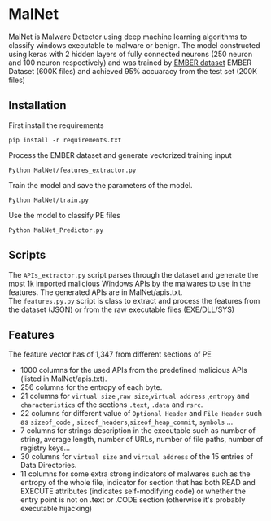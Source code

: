 # MalNet
MalNet is Malware Detector using deep machine learning algorithms to classify windows executable to malware or benign. The model constructed using keras with 2 hidden layers of fully connected neurons (250 neuron and 100 neuron respectively) and was trained by [EMBER dataset](https://github.com/endgameinc/ember) EMBER Dataset (600K files) and achieved 95% accuaracy from the test set (200K files)
## Installation
First install the requirements
```
pip install -r requirements.txt
```
Process the EMBER dataset and generate vectorized training input
```
Python MalNet/features_extractor.py
```
Train the model and save the parameters of the model.
```
Python MalNet/train.py
```
Use the model to classify PE files
```
Python MalNet_Predictor.py
```
## Scripts
The `APIs_extractor.py` script parses through the dataset and generate the most 1k imported malicious Windows APIs by the malwares to use in the features. The generated APIs are in MalNet/apis.txt.  
The `features.py.py` script is class to extract and process the features from the dataset (JSON) or from the raw executable files (EXE/DLL/SYS)

## Features  
The feature vector has of 1,347 from different sections of PE  
- 1000 columns for the used APIs from the predefined malicious APIs (listed in MalNet/apis.txt).
- 256 columns for the entropy of each byte.
- 21 columns  for `virtual size` ,`raw size`,`virtual address` ,`entropy` and `characteristics` of the sections `.text`, `.data` and `rsrc`.
- 22 columns for different value of `Optional Header` and `File Header` such as `sizeof_code` , `sizeof_headers`,`sizeof_heap_commit`, `symbols` ...
- 7 columns for strings description in the executable such as number of string, average length, number of URLs, number of file paths, number of registry keys...
- 30 columns for `virtual size` and `virtual address` of the 15 entries of Data Directories.
- 11 columns for some extra strong indicators of malwares such as the entropy of the whole file, indicator for section that has both READ and EXECUTE attributes (indicates self-modifying code) or whether the entry point is not on .text or .CODE section (otherwise it's probably executable hijacking)



